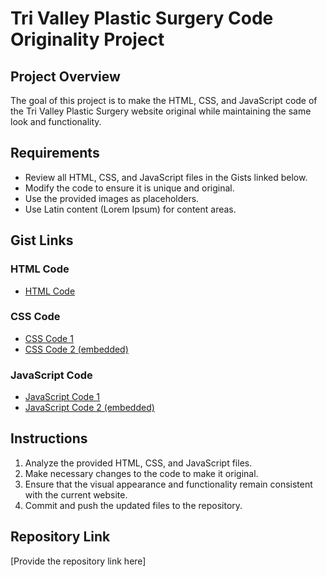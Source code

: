 # Tri Valley Plastic Surgery Code Originality Project

## Project Overview
The goal of this project is to make the HTML, CSS, and JavaScript code of the Tri Valley Plastic Surgery website original while maintaining the same look and functionality.

## Requirements
- Review all HTML, CSS, and JavaScript files in the Gists linked below.
- Modify the code to ensure it is unique and original.
- Use the provided images as placeholders.
- Use Latin content (Lorem Ipsum) for content areas.

## Gist Links

### HTML Code
- [HTML Code](https://gist.github.com/thirdcatgy/dfd7065d44d462d8198cd48c4930a9e3)

### CSS Code
- [CSS Code 1](https://gist.github.com/thirdcatgy/70fcda274ae90d5e358e69e47d67ed76)
- [CSS Code 2 (embedded)](https://gist.github.com/thirdcatgy/7ac5689c53027c8d87e3b414b3ddad6c)

### JavaScript Code
- [JavaScript Code 1](https://gist.github.com/thirdcatgy/f5330a9f9736f8c4a4d98445f6b6ff4e)
- [JavaScript Code 2 (embedded)](https://gist.github.com/thirdcatgy/936d31b36c0b8c7ca4053020203602a9)

## Instructions
1. Analyze the provided HTML, CSS, and JavaScript files.
2. Make necessary changes to the code to make it original.
3. Ensure that the visual appearance and functionality remain consistent with the current website.
4. Commit and push the updated files to the repository.

## Repository Link
[Provide the repository link here]
